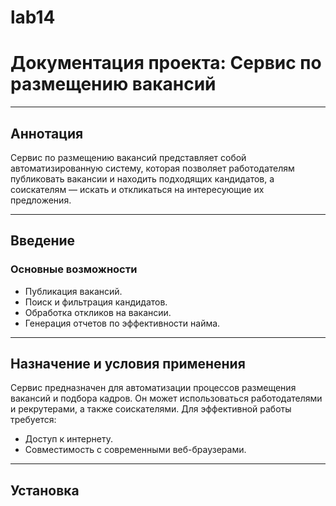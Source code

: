 # lab14
# Документация проекта: Сервис по размещению вакансий

---

## Аннотация

Сервис по размещению вакансий представляет собой автоматизированную систему, которая позволяет работодателям публиковать вакансии и находить подходящих кандидатов, а соискателям — искать и откликаться на интересующие их предложения.

---

## Введение

### Основные возможности

- Публикация вакансий.
- Поиск и фильтрация кандидатов.
- Обработка откликов на вакансии.
- Генерация отчетов по эффективности найма.

---

## Назначение и условия применения

Сервис предназначен для автоматизации процессов размещения вакансий и подбора кадров. Он может использоваться работодателями и рекрутерами, а также соискателями. Для эффективной работы требуется:

- Доступ к интернету.
- Совместимость с современными веб-браузерами.

---

## Установка
